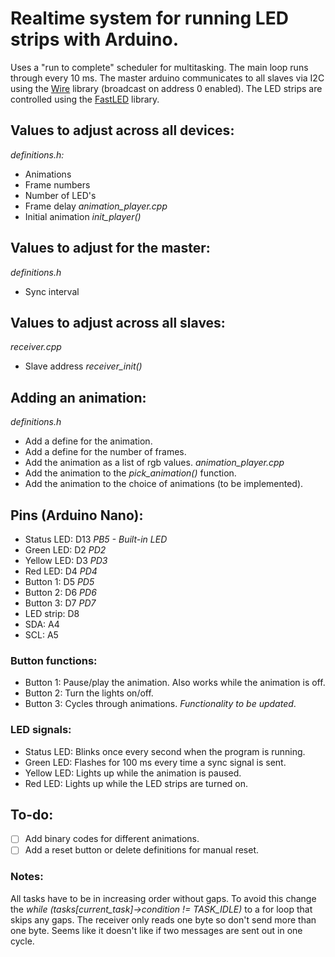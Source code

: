 # Realtime system for running LED strips with Arduino.
Uses a "run to complete" scheduler for multitasking.
The main loop runs through every 10 ms.
The master arduino communicates to all slaves via I2C using the [Wire](https://www.arduino.cc/en/reference/wire) library (broadcast on address 0 enabled).
The LED strips are controlled using the [FastLED](https://github.com/FastLED/FastLED) library.

## Values to adjust across all devices:
*definitions.h:*
* Animations
* Frame numbers
* Number of LED's
* Frame delay
*animation_player.cpp*
* Initial animation *init_player()*

## Values to adjust for the master:
*definitions.h*
* Sync interval

## Values to adjust across all slaves:
*receiver.cpp*
* Slave address *receiver_init()*

## Adding an animation:
*definitions.h*
* Add a define for the animation.
* Add a define for the number of frames.
* Add the animation as a list of rgb values.
*animation_player.cpp*
* Add the animation to the *pick_animation()* function.
* Add the animation to the choice of animations (to be implemented).

## Pins (Arduino Nano):
* Status LED: D13 *PB5 - Built-in LED*
* Green LED: D2 *PD2*
* Yellow LED: D3 *PD3*
* Red LED: D4 *PD4*
* Button 1: D5 *PD5*
* Button 2: D6 *PD6*
* Button 3: D7 *PD7*
* LED strip: D8
* SDA: A4
* SCL: A5

### Button functions:
* Button 1: Pause/play the animation. Also works while the animation is off.
* Button 2: Turn the lights on/off.
* Button 3: Cycles through animations. *Functionality to be updated*.

### LED signals:
* Status LED: Blinks once every second when the program is running.
* Green LED: Flashes for 100 ms every time a sync signal is sent.
* Yellow LED: Lights up while the animation is paused.
* Red LED: Lights up while the LED strips are turned on.

## To-do:
- [ ] Add binary codes for different animations.
- [ ] Add a reset button or delete definitions for manual reset.

### Notes:
All tasks have to be in increasing order without gaps. To avoid this change the *while (tasks[current_task]->condition != TASK_IDLE)* to a for loop that skips any gaps.
The receiver only reads one byte so don't send more than one byte.
Seems like it doesn't like if two messages are sent out in one cycle.
